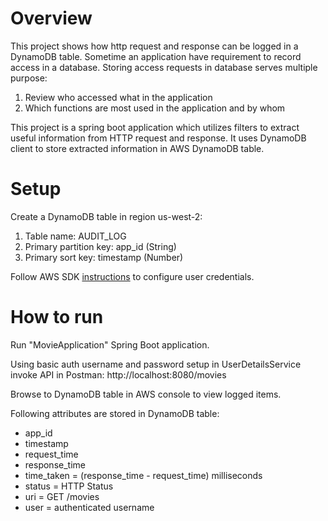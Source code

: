 # Overview
This project shows how http request and response can be logged in a DynamoDB table. Sometime an application have requirement to record access in a database. Storing access requests in database serves multiple purpose:
1. Review who accessed what in the application
2. Which functions are most used in the application and by whom

This project is a spring boot application which utilizes filters to extract useful information from HTTP request and response. It uses DynamoDB client to store extracted information in AWS DynamoDB table.

# Setup
Create a DynamoDB table in region us-west-2:
1. Table name:	AUDIT_LOG
2. Primary partition key:	app_id (String)
3. Primary sort key:	timestamp (Number)

Follow AWS SDK [instructions](https://docs.aws.amazon.com/sdk-for-java/latest/developer-guide/get-started.html) to configure user credentials.

# How to run
Run "MovieApplication" Spring Boot application.

Using basic auth username and password setup in UserDetailsService invoke API in Postman: http://localhost:8080/movies

Browse to DynamoDB table in AWS console to view logged items. 

Following attributes are stored in DynamoDB table:

* app_id
* timestamp
* request_time 
* response_time 
* time_taken = (response_time - request_time) milliseconds
* status = HTTP Status
* uri = GET /movies
* user = authenticated username



